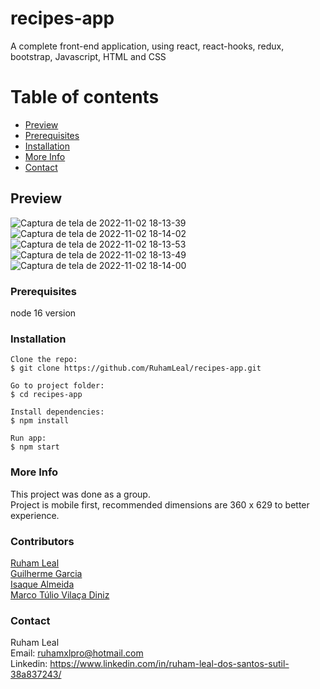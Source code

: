 # recipes-app

A complete front-end application, using react, react-hooks, redux, bootstrap, Javascript, HTML and CSS


# Table of contents

- [Preview](#preview)
- [Prerequisites](#prerequisites)
- [Installation](#installation)
- [More Info](#more-info)
- [Contact](#contact)

## Preview
![Captura de tela de 2022-11-02 18-13-39](https://user-images.githubusercontent.com/104790789/199604279-c1d24712-607b-469b-9f88-677ffb6597e0.png)
![Captura de tela de 2022-11-02 18-14-02](https://user-images.githubusercontent.com/104790789/199604431-073f69ea-4669-4888-ab66-fa33866c062b.png)
![Captura de tela de 2022-11-02 18-13-53](https://user-images.githubusercontent.com/104790789/199604451-b76a8cfe-7e6d-41c7-b7fd-fd295374c15c.png)
![Captura de tela de 2022-11-02 18-13-49](https://user-images.githubusercontent.com/104790789/199604471-35cb1c43-7b55-456c-9311-448e0c352c87.png)
![Captura de tela de 2022-11-02 18-14-00](https://user-images.githubusercontent.com/104790789/199604482-ff48e56e-3ed3-4d6f-b309-a1ec701cd9fd.png)


### Prerequisites

node 16 version

### Installation

```
Clone the repo:   
$ git clone https://github.com/RuhamLeal/recipes-app.git   

Go to project folder:     
$ cd recipes-app     

Install dependencies:    
$ npm install

Run app:   
$ npm start

```

### More Info

This project was done as a group.   
Project is mobile first, recommended dimensions are 360 x 629 to better experience.

### Contributors

[Ruham Leal](https://github.com/RuhamLeal)    
[Guilherme Garcia](https://github.com/garciaagui)    
[Isaque Almeida](https://github.com/IsaqueAlmeida)    
[Marco Túlio Vilaça Diniz](https://github.com/marcotuliovd)     

### Contact

Ruham Leal    
Email: ruhamxlpro@hotmail.com    
Linkedin: https://www.linkedin.com/in/ruham-leal-dos-santos-sutil-38a837243/
